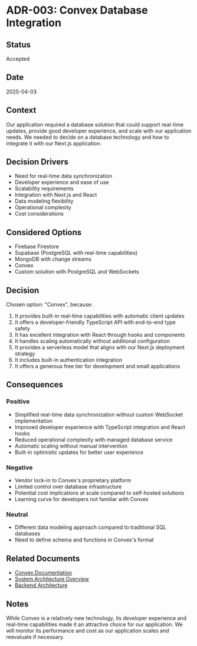 # ADR-003: Convex Database Integration

## Status

Accepted

## Date

2025-04-03

## Context

Our application required a database solution that could support real-time updates, provide good developer experience, and scale with our application needs. We needed to decide on a database technology and how to integrate it with our Next.js application.

## Decision Drivers

* Need for real-time data synchronization
* Developer experience and ease of use
* Scalability requirements
* Integration with Next.js and React
* Data modeling flexibility
* Operational complexity
* Cost considerations

## Considered Options

* Firebase Firestore
* Supabase (PostgreSQL with real-time capabilities)
* MongoDB with change streams
* Convex
* Custom solution with PostgreSQL and WebSockets

## Decision

Chosen option: "Convex", because:

1. It provides built-in real-time capabilities with automatic client updates
2. It offers a developer-friendly TypeScript API with end-to-end type safety
3. It has excellent integration with React through hooks and components
4. It handles scaling automatically without additional configuration
5. It provides a serverless model that aligns with our Next.js deployment strategy
6. It includes built-in authentication integration
7. It offers a generous free tier for development and small applications

## Consequences

### Positive

* Simplified real-time data synchronization without custom WebSocket implementation
* Improved developer experience with TypeScript integration and React hooks
* Reduced operational complexity with managed database service
* Automatic scaling without manual intervention
* Built-in optimistic updates for better user experience

### Negative

* Vendor lock-in to Convex's proprietary platform
* Limited control over database infrastructure
* Potential cost implications at scale compared to self-hosted solutions
* Learning curve for developers not familiar with Convex

### Neutral

* Different data modeling approach compared to traditional SQL databases
* Need to define schema and functions in Convex's format

## Related Documents

* [Convex Documentation](https://docs.convex.dev/)
* [System Architecture Overview](../../explanation/architecture-overview.md)
* [Backend Architecture](../../explanation/technology-stack.md)

## Notes

While Convex is a relatively new technology, its developer experience and real-time capabilities made it an attractive choice for our application. We will monitor its performance and cost as our application scales and reevaluate if necessary.
